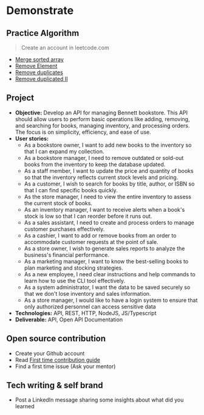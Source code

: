 # Demonstrate

## Practice Algorithm

> Create an account in leetcode.com

- [Merge sorted array](https://leetcode.com/problems/merge-sorted-array/?envType=study-plan-v2&envId=top-interview-150)
- [Remove Element](https://leetcode.com/problems/remove-element/?envType=study-plan-v2&envId=top-interview-150)
- [Remove duplicates](https://leetcode.com/problems/remove-duplicates-from-sorted-array/?envType=study-plan-v2&envId=top-interview-150)
- [Remove duplicated II](https://leetcode.com/problems/remove-duplicates-from-sorted-array-ii/?envType=study-plan-v2&envId=top-interview-150)


## Project
- **Objective:** Develop an API for managing Bennett bookstore. This API should allow users to perform basic operations like adding, removing, and searching for books, managing inventory, and processing orders. The focus is on simplicity, efficiency, and ease of use. 
- **User stories:**
  - As a bookstore owner, I want to add new books to the inventory so that I can expand my collection.
  - As a bookstore manager, I need to remove outdated or sold-out books from the inventory to keep the database updated.
  - As a staff member, I want to update the price and quantity of books so that the inventory reflects current stock levels and pricing.
  - As a customer, I wish to search for books by title, author, or ISBN so that I can find specific books quickly.
  - As the store manager, I need to view the entire inventory to assess the current stock of books.
  - As an inventory manager, I want to receive alerts when a book's stock is low so that I can reorder before it runs out.
  - As a sales assistant, I need to create and process orders to manage customer purchases effectively.
  - As a cashier, I want to add or remove books from an order to accommodate customer requests at the point of sale.
  - As a store owner, I wish to generate sales reports to analyze the business's financial performance.
  - As a marketing manager, I want to know the best-selling books to plan marketing and stocking strategies.
  - As a new employee, I need clear instructions and help commands to learn how to use the CLI tool effectively.
  - As a system administrator, I want the data to be saved securely so that we don't lose inventory and sales information.
  - As a store manager, I would like to have a login system to ensure that only authorized personnel can access sensitive data
- **Technologies:** API, REST, HTTP, NodeJS, JS/Typescript
- **Deliverable:** API, Open API Documentation


## Open source contribution

- Create your Github account
- Read [First time contribution guide](https://github.com/firstcontributions/first-contributions#first-contributions)
- Find a first time issue (Ask your mentor)


## Tech writing & self brand

- Post a LinkedIn message sharing some insights about what did you learned
